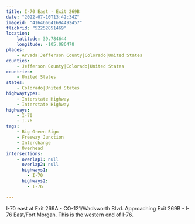 ```yaml
---
title: I-70 East - Exit 269B
date: "2022-07-10T13:42:34Z"
imageid: "416466641694492457"
flickrid: "52252851469"
location:
    latitude: 39.784644
    longitude: -105.086478
places:
    - Arvada|Jefferson County|Colorado|United States
counties:
    - Jefferson County|Colorado|United States
countries:
    - United States
states:
    - Colorado|United States
highwaytypes:
    - Interstate Highway
    - Interstate Highway
highways:
    - I-70
    - I-76
tags:
    - Big Green Sign
    - Freeway Junction
    - Interchange
    - Overhead
intersections:
    - overlap1: null
      overlap2: null
      highways1:
        - I-70
      highways2:
        - I-76

---
```

I-70 east at Exit 269A - CO-121/Wadsworth Blvd.  Approaching Exit 269B - I-76 East/Fort Morgan.  This is the western end of I-76.